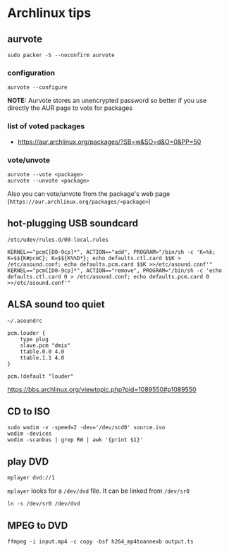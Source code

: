 Archlinux tips
==============

aurvote
-------

    sudo packer -S --noconfirm aurvote

### configuration

    aurvote --configure

**NOTE:** Aurvote stores an unencrypted password so better if you use directly the AUR page to vote for packages

### list of voted packages

*   https://aur.archlinux.org/packages/?SB=w&SO=d&O=0&PP=50

### vote/unvote

    aurvote --vote <package>
    aurvote --unvote <package>

Also you can vote/unvote from the package's web page (`https://aur.archlinux.org/packages/<package>`) 

hot-plugging USB soundcard
--------------------------

`/etc/udev/rules.d/00-local.rules`

```
KERNEL=="pcmC[D0-9cp]*", ACTION=="add", PROGRAM="/bin/sh -c 'K=%k; K=$${K#pcmC}; K=$${K%%D*}; echo defaults.ctl.card $$K > /etc/asound.conf; echo defaults.pcm.card $$K >>/etc/asound.conf'"
KERNEL=="pcmC[D0-9cp]*", ACTION=="remove", PROGRAM="/bin/sh -c 'echo defaults.ctl.card 0 > /etc/asound.conf; echo defaults.pcm.card 0 >>/etc/asound.conf'"
```

ALSA sound too quiet
--------------------

`~/.asoundrc`

```
pcm.louder {
	type plug
	slave.pcm "dmix"
	ttable.0.0 4.0
	ttable.1.1 4.0
}

pcm.!default "louder"
```

https://bbs.archlinux.org/viewtopic.php?pid=1089550#p1089550

CD to ISO
---------

    sudo wodim -v -speed=2 -dev='/dev/scd0' source.iso
    wodim -devices
    wodim -scanbus | grep RW | awk '{print $1}'

play DVD
--------

    mplayer dvd://1

`mplayer` looks for a `/dev/dvd` file. It can be linked from `/dev/sr0`

    ln -s /dev/sr0 /dev/dvd
    
MPEG to DVD
-----------

    ffmpeg -i input.mp4 -c copy -bsf h264_mp4toannexb output.ts
